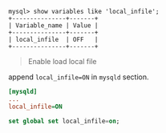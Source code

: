 

```shell
mysql> show variables like 'local_infile';
+---------------+-------+
| Variable_name | Value |
+---------------+-------+
| local_infile  | OFF   |
+---------------+-------+
```



> Enable load local file

append `local_infile=ON` in `mysqld` section.

```ini
[mysqld]
...
local_infile=ON
```



```sql
set global set local_infile=on;
```

